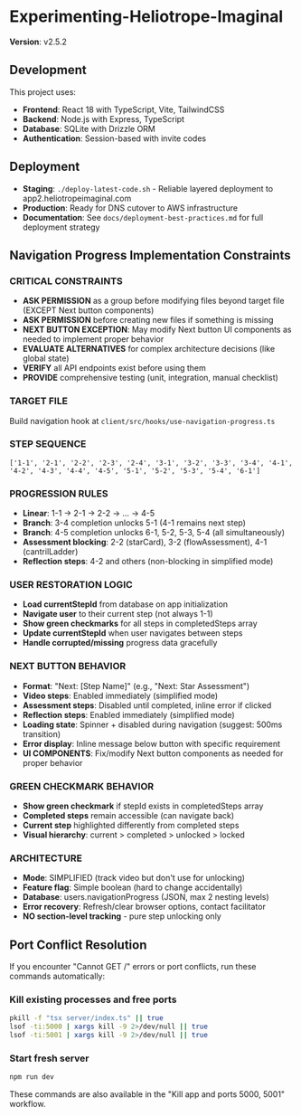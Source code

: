 # Experimenting-Heliotrope-Imaginal

**Version**: v2.5.2

## Development

This project uses:
- **Frontend**: React 18 with TypeScript, Vite, TailwindCSS
- **Backend**: Node.js with Express, TypeScript
- **Database**: SQLite with Drizzle ORM
- **Authentication**: Session-based with invite codes

## Deployment

- **Staging**: `./deploy-latest-code.sh` - Reliable layered deployment to app2.heliotropeimaginal.com
- **Production**: Ready for DNS cutover to AWS infrastructure
- **Documentation**: See `docs/deployment-best-practices.md` for full deployment strategy

## Navigation Progress Implementation Constraints

### CRITICAL CONSTRAINTS
- **ASK PERMISSION** as a group before modifying files beyond target file (EXCEPT Next button components)
- **ASK PERMISSION** before creating new files if something is missing
- **NEXT BUTTON EXCEPTION**: May modify Next button UI components as needed to implement proper behavior
- **EVALUATE ALTERNATIVES** for complex architecture decisions (like global state)
- **VERIFY** all API endpoints exist before using them
- **PROVIDE** comprehensive testing (unit, integration, manual checklist)

### TARGET FILE
Build navigation hook at `client/src/hooks/use-navigation-progress.ts`

### STEP SEQUENCE
`['1-1', '2-1', '2-2', '2-3', '2-4', '3-1', '3-2', '3-3', '3-4', '4-1', '4-2', '4-3', '4-4', '4-5', '5-1', '5-2', '5-3', '5-4', '6-1']`

### PROGRESSION RULES
- **Linear**: 1-1 → 2-1 → 2-2 → ... → 4-5
- **Branch**: 3-4 completion unlocks 5-1 (4-1 remains next step)
- **Branch**: 4-5 completion unlocks 6-1, 5-2, 5-3, 5-4 (all simultaneously)
- **Assessment blocking**: 2-2 (starCard), 3-2 (flowAssessment), 4-1 (cantrilLadder)
- **Reflection steps**: 4-2 and others (non-blocking in simplified mode)

### USER RESTORATION LOGIC
- **Load currentStepId** from database on app initialization
- **Navigate user** to their current step (not always 1-1)
- **Show green checkmarks** for all steps in completedSteps array
- **Update currentStepId** when user navigates between steps
- **Handle corrupted/missing** progress data gracefully

### NEXT BUTTON BEHAVIOR
- **Format**: "Next: [Step Name]" (e.g., "Next: Star Assessment")
- **Video steps**: Enabled immediately (simplified mode)
- **Assessment steps**: Disabled until completed, inline error if clicked
- **Reflection steps**: Enabled immediately (simplified mode)
- **Loading state**: Spinner + disabled during navigation (suggest: 500ms transition)
- **Error display**: Inline message below button with specific requirement
- **UI COMPONENTS**: Fix/modify Next button components as needed for proper behavior

### GREEN CHECKMARK BEHAVIOR
- **Show green checkmark** if stepId exists in completedSteps array
- **Completed steps** remain accessible (can navigate back)
- **Current step** highlighted differently from completed steps
- **Visual hierarchy**: current > completed > unlocked > locked

### ARCHITECTURE
- **Mode**: SIMPLIFIED (track video but don't use for unlocking)
- **Feature flag**: Simple boolean (hard to change accidentally)
- **Database**: users.navigationProgress (JSON, max 2 nesting levels)
- **Error recovery**: Refresh/clear browser options, contact facilitator
- **NO section-level tracking** - pure step unlocking only

## Port Conflict Resolution

If you encounter "Cannot GET /" errors or port conflicts, run these commands automatically:

### Kill existing processes and free ports
```bash
pkill -f "tsx server/index.ts" || true
lsof -ti:5000 | xargs kill -9 2>/dev/null || true
lsof -ti:5001 | xargs kill -9 2>/dev/null || true
```

### Start fresh server
```bash
npm run dev
```

These commands are also available in the "Kill app and ports 5000, 5001" workflow.